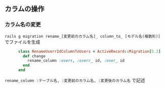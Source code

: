 ## カラムの操作
### カラム名の変更
`rails g migration rename_[変更前のカラム名]_ column_to_ [モデル名(複数形)]` でファイルを生成  
```ruby
      class RenameUserrIdColumnToUsers < ActiveRecord::Migration[5.2]
        def change
          rename_column :users, :userr_ id, :user_ id
        end
      end
```
`rename_column :テーブル名, :変更前のカラム名, :変更後のカラム名` で記述
<br><br>
### 
